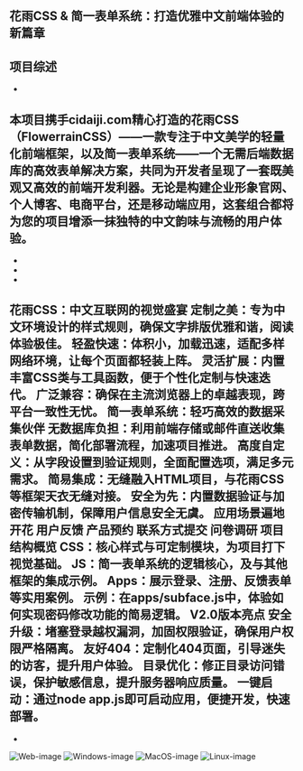 花雨CSS & 简一表单系统：打造优雅中文前端体验的新篇章
------------------------------------------------
项目综述
-
-
本项目携手cidaiji.com精心打造的花雨CSS（FlowerrainCSS）——一款专注于中文美学的轻量化前端框架，以及简一表单系统——一个无需后端数据库的高效表单解决方案，共同为开发者呈现了一套既美观又高效的前端开发利器。无论是构建企业形象官网、个人博客、电商平台，还是移动端应用，这套组合都将为您的项目增添一抹独特的中文韵味与流畅的用户体验。
-
-
-
-
花雨CSS：中文互联网的视觉盛宴
定制之美：专为中文环境设计的样式规则，确保文字排版优雅和谐，阅读体验极佳。
轻盈快速：体积小，加载迅速，适配多样网络环境，让每个页面都轻装上阵。
灵活扩展：内置丰富CSS类与工具函数，便于个性化定制与快速迭代。
广泛兼容：确保在主流浏览器上的卓越表现，跨平台一致性无忧。
简一表单系统：轻巧高效的数据采集伙伴
无数据库负担：利用前端存储或邮件直送收集表单数据，简化部署流程，加速项目推进。
高度自定义：从字段设置到验证规则，全面配置选项，满足多元需求。
简易集成：无缝融入HTML项目，与花雨CSS等框架天衣无缝对接。
安全为先：内置数据验证与加密传输机制，保障用户信息安全无虞。
应用场景遍地开花
用户反馈
产品预约
联系方式提交
问卷调研
项目结构概览
CSS：核心样式与可定制模块，为项目打下视觉基础。
JS：简一表单系统的逻辑核心，及与其他框架的集成示例。
Apps：展示登录、注册、反馈表单等实用案例。
示例：在apps/subface.js中，体验如何实现密码修改功能的简易逻辑。
V2.0版本亮点
安全升级：堵塞登录越权漏洞，加固权限验证，确保用户权限严格隔离。
友好404：定制化404页面，引导迷失的访客，提升用户体验。
目录优化：修正目录访问错误，保护敏感信息，提升服务器响应质量。
一键启动：通过node app.js即可启动应用，便捷开发，快速部署。
-
-
![Web-image]  ![Windows-image]  ![MacOS-image]  ![Linux-image]

[Web-image]: https://img.shields.io/badge/Web-PWA-orange?logo=microsoftedge
[Windows-image]: https://img.shields.io/badge/-Windows-blue?logo=windows
[MacOS-image]: https://img.shields.io/badge/-MacOS-black?logo=apple
[Linux-image]: https://img.shields.io/badge/-Linux-333?logo=ubuntu

